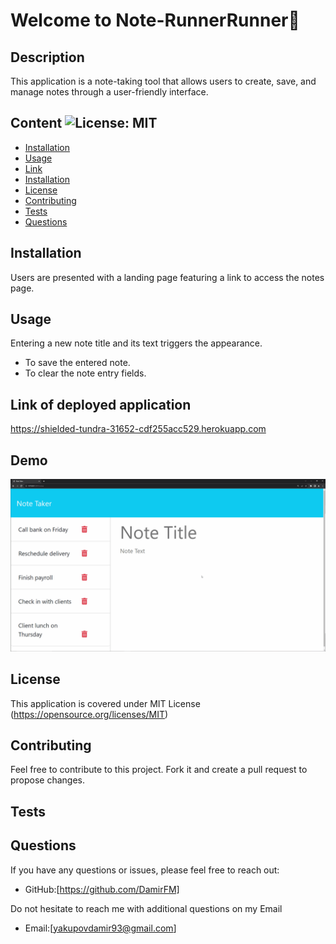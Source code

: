 
# Welcome to Note-RunnerRunner📑

## Description  

This application is a note-taking tool that allows users to create, save, and manage notes through a user-friendly interface.

## Content ![License: MIT](https://img.shields.io/badge/License-MIT-yellow.svg) 
- [Installation](#Installation)
- [Usage](#Usage)
- [Link](#Link)
- [Installation](#Installation)
- [License](#License)
- [Contributing](#Contributing)
- [Tests](#Tests)
- [Questions](#Questions)

## Installation

Users are presented with a landing page featuring a link to access the notes page.

## Usage

Entering a new note title and its text triggers the appearance.
- To save the entered note.
- To clear the note entry fields.

## Link of deployed application

https://shielded-tundra-31652-cdf255acc529.herokuapp.com

## Demo

![Demo](./public/assets/11-express-homework-demo.gif)
    
## License   
This application is covered under MIT License
(https://opensource.org/licenses/MIT)

## Contributing

Feel free to contribute to this project. Fork it and create a pull request to propose changes.

## Tests
    
## Questions
If you have any questions or issues, please feel free to reach out:
- GitHub:[https://github.com/DamirFM]

Do not hesitate to reach me with additional questions on my Email 
- Email:[yakupovdamir93@gmail.com]
    